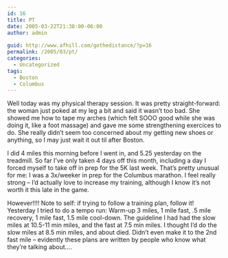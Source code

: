 ```yaml
---
id: 16
title: PT
date: 2005-03-22T21:38:00-06:00
author: admin
  
guid: http://www.afhill.com/gothedistance/?p=16
permalink: /2005/03/pt/
categories:
  - Uncategorized
tags:
  - Boston
  - Columbus
---
```

Well today was my physical therapy session. It was pretty straight-forward: the woman just poked at my leg a bit and said it wasn&#8217;t too bad. She showed me how to tape my arches (which felt SOOO good while she was doing it, like a foot massage) and gave me some strengthening exercices to do. She really didn&#8217;t seem too concerned about my getting new shoes or anything, so I may just wait it out til after Boston.

I did 4 miles this morning before I went in, and 5.25 yesterday on the treadmill. So far I&#8217;ve only taken 4 days off this month, including a day I forced myself to take off in prep for the 5K last week. That&#8217;s pretty unusual for me: I was a 3x/weeker in prep for the Columbus marathon. I feel really strong &#8211; I&#8217;d actually love to increase my training, although I know it&#8217;s not worth it this late in the game. 

However!!!! Note to self: if trying to follow a training plan, follow it! Yesterday I tried to do a tempo run: Warm-up 3 miles, 1 mile fast, .5 mile recovery, 1 mile fast, 1.5 mile cool-down. The guideline I had had the slow miles at 10.5-11 min miles, and the fast at 7.5 min miles. I thought I&#8217;d do the slow miles at 8.5 min miles, and about died. Didn&#8217;t even make it to the 2nd fast mile &#8211; evidently these plans are written by people who know what they&#8217;re talking about&#8230;.